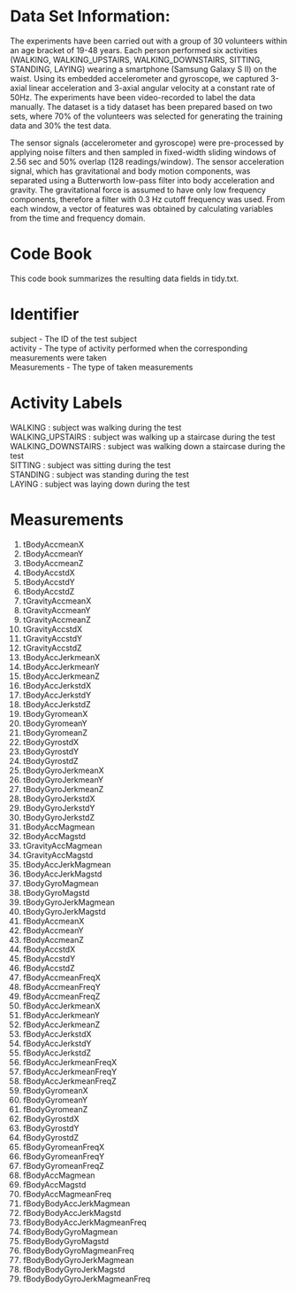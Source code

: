 <H1>Data Set Information:</H1>

The experiments have been carried out with a group of 30 volunteers within an age bracket of 19-48 years. Each person performed six activities (WALKING, WALKING_UPSTAIRS, WALKING_DOWNSTAIRS, SITTING, STANDING, LAYING) wearing a smartphone (Samsung Galaxy S II) on the waist. Using its embedded accelerometer and gyroscope, we captured 3-axial linear acceleration and 3-axial angular velocity at a constant rate of 50Hz. The experiments have been video-recorded to label the data manually. The dataset is a tidy dataset has been prepared based on two sets, where 70% of the volunteers was selected for generating the training data and 30% the test data.

The sensor signals (accelerometer and gyroscope) were pre-processed by applying noise filters and then sampled in fixed-width sliding windows of 2.56 sec and 50% overlap (128 readings/window). The sensor acceleration signal, which has gravitational and body motion components, was separated using a Butterworth low-pass filter into body acceleration and gravity. The gravitational force is assumed to have only low frequency components, therefore a filter with 0.3 Hz cutoff frequency was used. From each window, a vector of features was obtained by calculating variables from the time and frequency domain.

<H1> Code Book </H1>

This code book summarizes the resulting data fields in tidy.txt.

<H1> Identifier </H1>

subject - The ID of the test subject</br>
activity - The type of activity performed when the corresponding measurements were taken</br>
Measurements - The type of taken measurements</br>

<H1> Activity Labels </H1>
WALKING : subject was walking during the test</br>
WALKING_UPSTAIRS : subject was walking up a staircase during the test</br>
WALKING_DOWNSTAIRS : subject was walking down a staircase during the test</br>
SITTING : subject was sitting during the test</br>
STANDING : subject was standing during the test</br>
LAYING : subject was laying down during the test</br>

<H1>Measurements </H1>
<ol>
  <li>tBodyAccmeanX </li>
  <li>tBodyAccmeanY </li>
  <li>tBodyAccmeanZ </li>
  <li>tBodyAccstdX </li>
  <li>tBodyAccstdY </li>
  <li>tBodyAccstdZ </li>
  <li>tGravityAccmeanX </li>
  <li>tGravityAccmeanY </li>
  <li>tGravityAccmeanZ </li>
  <li>tGravityAccstdX </li>
  <li>tGravityAccstdY </li>
  <li>tGravityAccstdZ </li>
  <li>tBodyAccJerkmeanX </li>
  <li>tBodyAccJerkmeanY </li>
  <li>tBodyAccJerkmeanZ </li>
  <li>tBodyAccJerkstdX </li>
  <li>tBodyAccJerkstdY </li>
  <li>tBodyAccJerkstdZ </li>
  <li>tBodyGyromeanX </li>
  <li>tBodyGyromeanY </li>
  <li>tBodyGyromeanZ </li>
  <li>tBodyGyrostdX </li>
  <li>tBodyGyrostdY </li>
  <li>tBodyGyrostdZ </li>
  <li>tBodyGyroJerkmeanX </li>
  <li>tBodyGyroJerkmeanY </li>
  <li>tBodyGyroJerkmeanZ </li>
  <li>tBodyGyroJerkstdX </li>
  <li>tBodyGyroJerkstdY </li>
  <li>tBodyGyroJerkstdZ </li>
  <li>tBodyAccMagmean </li>
  <li>tBodyAccMagstd </li>
  <li>tGravityAccMagmean </li>
  <li>tGravityAccMagstd </li>
  <li>tBodyAccJerkMagmean </li>
  <li>tBodyAccJerkMagstd </li>
  <li>tBodyGyroMagmean </li>
  <li>tBodyGyroMagstd </li>
  <li>tBodyGyroJerkMagmean </li>
  <li>tBodyGyroJerkMagstd </li>
  <li>fBodyAccmeanX </li>
  <li>fBodyAccmeanY </li>
  <li>fBodyAccmeanZ </li>
  <li>fBodyAccstdX </li>
  <li>fBodyAccstdY </li>
  <li>fBodyAccstdZ </li>
  <li>fBodyAccmeanFreqX </li>
  <li>fBodyAccmeanFreqY </li>
  <li>fBodyAccmeanFreqZ </li>
  <li>fBodyAccJerkmeanX </li>
  <li>fBodyAccJerkmeanY </li>
  <li>fBodyAccJerkmeanZ </li>
  <li>fBodyAccJerkstdX </li>
  <li>fBodyAccJerkstdY </li>
  <li>fBodyAccJerkstdZ </li>
  <li>fBodyAccJerkmeanFreqX </li>
  <li>fBodyAccJerkmeanFreqY </li>
  <li>fBodyAccJerkmeanFreqZ </li>
  <li>fBodyGyromeanX </li>
  <li>fBodyGyromeanY </li>
  <li>fBodyGyromeanZ </li>
  <li>fBodyGyrostdX </li>
  <li>fBodyGyrostdY </li>
  <li>fBodyGyrostdZ </li>
  <li>fBodyGyromeanFreqX </li>
  <li>fBodyGyromeanFreqY </li>
  <li>fBodyGyromeanFreqZ </li>
  <li>fBodyAccMagmean </li>
  <li>fBodyAccMagstd </li>
  <li>fBodyAccMagmeanFreq </li>
  <li>fBodyBodyAccJerkMagmean </li>
  <li>fBodyBodyAccJerkMagstd </li>
  <li>fBodyBodyAccJerkMagmeanFreq </li>
  <li>fBodyBodyGyroMagmean </li>
  <li>fBodyBodyGyroMagstd </li>
  <li>fBodyBodyGyroMagmeanFreq </li>
  <li>fBodyBodyGyroJerkMagmean </li>
  <li>fBodyBodyGyroJerkMagstd </li>
  <li>fBodyBodyGyroJerkMagmeanFreq</li>
</ol>


